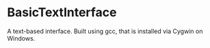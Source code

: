 # BasicTextInterface
A text-based interface. Built using gcc, that is installed via Cygwin on Windows. 
